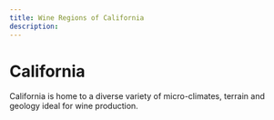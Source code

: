 ```yaml
---
title: Wine Regions of California
description:
---
```


# California

California is home to a diverse variety of micro-climates, terrain and geology ideal for wine production.

<ClientOnly>
<MapComponent lat="36.48" lng="-118.66" zoom="5" src="https://raw.githubusercontent.com/OpenWineProject/geography/refs/heads/develop/us-ca.geojson" />
</ClientOnly>

<!-- ## Northern California

### Nappa Valley

## Central Coast

### Paso Robles

### Santa Barbara County

### Santa Maria Valley

#### Happy Canyon

#### Santa Rita Hills

## South Coast -->
